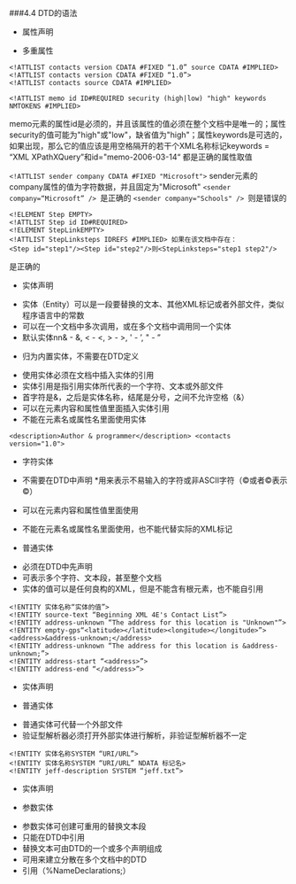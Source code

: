 ###4.4 DTD的语法 
* 属性声明
 + 多重属性
```
<!ATTLIST contacts version CDATA #FIXED “1.0” source CDATA #IMPLIED> 
<!ATTLIST contacts version CDATA #FIXED “1.0”>
<!ATTLIST contacts source CDATA #IMPLIED>
```

`<!ATTLIST memo id ID#REQUIRED security (high|low) "high" keywords NMTOKENS #IMPLIED> `

memo元素的属性id是必须的，并且该属性的值必须在整个文档中是唯一的；属性security的值可能为"high"或"low"，缺省值为"high"；属性keywords是可选的，如果出现，那么它的值应该是用空格隔开的若干个XML名称标记keywords = “XML XPathXQuery”和id="memo-2006-03-14“ 都是正确的属性取值    


`<!ATTLIST sender company CDATA #FIXED "Microsoft">`
sender元素的company属性的值为字符数据，并且固定为"Microsoft"
`<sender company=“Microsoft” /> `是正确的 
`<sender company="Schools" /> `则是错误的
```
<!ELEMENT Step EMPTY>
<!ATTLIST Step id ID#REQUIRED>
<!ELEMENT StepLinkEMPTY>
<!ATTLIST StepLinksteps IDREFS #IMPLIED> 如果在该文档中存在：
<Step id="step1"/><Step id="step2"/>则<StepLinksteps="step1 step2"/>
```
是正确的

* 实体声明
 + 实体（Entity）可以是一段要替换的文本、其他XML标记或者外部文件，类似程序语言中的常数
 + 可以在一个文档中多次调用，或在多个文档中调用同一个实体
 + 默认实体nn& - &, < - <, > - >, ' - ’, " - ” 
* 归为内置实体，不需要在DTD定义
 

 + 使用实体必须在文档中插入实体的引用
 + 实体引用是指引用实体所代表的一个字符、文本或外部文件
 + 首字符是&，之后是实体名称，结尾是分号，之间不允许空格（&）
 + 可以在元素内容和属性值里面插入实体引用
 + 不能在元素名或属性名里面使用实体

`<description>Author & programmer</description> <contacts version="1.0">`
 + 字符实体
* 不需要在DTD中声明
*用来表示不易输入的字符或非ASCII字符（©或者©表示©）
* 可以在元素内容和属性值里面使用 
* 不能在元素名或属性名里面使用，也不能代替实际的XML标记

* 普通实体
 + 必须在DTD中先声明
 + 可表示多个字符、文本段，甚至整个文档
 + 实体的值可以是任何良构的XML，但是不能含有根元素，也不能自引用
```
<!ENTITY 实体名称“实体的值”>
<!ENTITY source-text “Beginning XML 4E's Contact List”>
<!ENTITY address-unknown “The address for this location is "Unknown"”>
<!ENTITY empty-gps“<latitude></latitude><longitude></longitude>”> <address>&address-unknown;</address>
<!ENTITY address-unknown “The address for this location is &address-unknown;”>
<!ENTITY address-start “<address>”>
<!ENTITY address-end “</address>”> 
```
* 实体声明
 + 普通实体
* 普通实体可代替一个外部文件
* 验证型解析器必须打开外部实体进行解析，非验证型解析器不一定 
```
<!ENTITY 实体名称SYSTEM “URI/URL”>
<!ENTITY 实体名称SYSTEM “URI/URL” NDATA 标记名>
<!ENTITY jeff-description SYSTEM “jeff.txt”> 
```

 
* 实体声明
 + 参数实体
* 参数实体可创建可重用的替换文本段
* 只能在DTD中引用
* 替换文本可由DTD的一个或多个声明组成
* 可用来建立分散在多个文档中的DTD 
* 引用（%NameDeclarations;）
